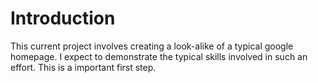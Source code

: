 # Introduction

This current project involves creating a look-alike of a typical google homepage. I expect to demonstrate the typical skills involved in such an effort. This is a important first step.